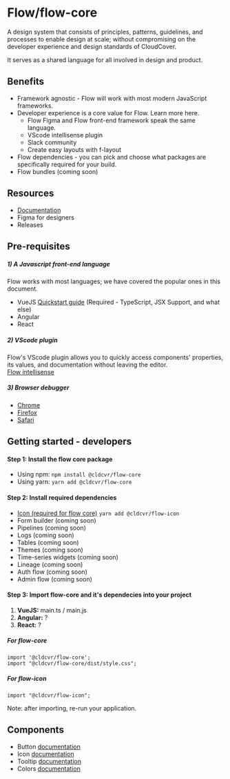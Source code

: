# Flow/flow-core

A design system that consists of principles, patterns, guidelines, and processes to enable design at scale; without compromising on the developer experience and design standards of CloudCover. 

It serves as a shared language for all involved in design and product.

## Benefits
* Framework agnostic - Flow will work with most modern JavaScript frameworks.
* Developer experience is a core value for Flow. Learn more here. 
  * Flow Figma and Flow front-end framework speak the same language. 
  * VScode intellisense plugin
  * Slack community
  * Create easy layouts with f-layout
* Flow dependencies - you can pick and choose what packages are specifically required for your build. 
* Flow bundles (coming soon)

## Resources
* [Documentation](https://drive.google.com/drive/u/0/folders/1K4TLqpqrY0BNjQZ4fwZK_ZF-9M69Q4is)
* Figma for designers
* Releases

## Pre-requisites

##### 1) A Javascript front-end language
Flow works with most languages; we have covered the popular ones in this document. 
* VueJS [Quickstart guide](https://vuejs.org/guide/quick-start.html#with-build-tools) (Required - TypeScript, JSX Support, and what else)
* Angular
* React

##### 2) VScode plugin
Flow's VScode plugin allows you to quickly access components' properties, its values, and documentation without leaving the editor.  
[Flow intellisense](https://marketplace.visualstudio.com/items?itemName=dev-vikas.flow-intellisense-vscode) 

##### 3) Browser debugger
* [Chrome](https://chrome.google.com/webstore/detail/web-component-devtools/gdniinfdlmmmjpnhgnkmfpffipenjljo)
* [Firefox](https://addons.mozilla.org/en-US/firefox/addon/web-component-devtools/)
* [Safari](https://developer.apple.com/documentation/safariservices/safari_web_extensions/adding_a_web_development_tool_to_safari_web_inspector)


## Getting started - developers

#### Step 1: Install the flow core package
* Using npm: ```npm install @cldcvr/flow-core```
* Using yarn: ```yarn add @cldcvr/flow-core```

#### Step 2: Install required dependencies 
* [Icon (required for flow core)](https://github.com/cldcvr/flow-icon) ```yarn add @cldcvr/flow-icon```
* Form builder (coming soon)
* Pipelines (coming soon)
* Logs (coming soon)
* Tables (coming soon)
* Themes (coming soon)
* Time-series widgets (coming soon)
* Lineage (coming soon)
* Auth flow (coming soon)
* Admin flow (coming soon)


#### Step 3: Import flow-core and it's dependecies into your project

1. **VueJS:** main.ts / main.js
2. **Angular:** ?
3. **React:** ?

##### For flow-core
```
import '@cldcvr/flow-core';
import "@cldcvr/flow-core/dist/style.css";
```

##### For flow-icon
```
import "@cldcvr/flow-icon";
```

Note: after importing, re-run your application.

## Components
* Button [documentation](https://docs.google.com/document/d/1jwpo28kx61ybL3AOVzD2XaJ-aogZSThCTHtFWeqqMp8/edit?usp=sharing)
* Icon [documentation](https://docs.google.com/document/d/1kLruoml15fZCo8XUoo48xsNDVgzaDe9freI6XeP7HOs/edit#heading=h.b81ibd1zmiy)
* Tooltip [documentation](https://docs.google.com/document/d/15k1dfr1wU3xaOj7tuxIQQcGFM5jz1SuX2_x6-91PSZo/edit?usp=sharing)
* Colors [documentation]()

